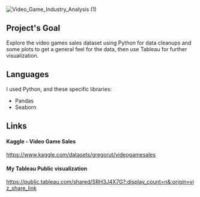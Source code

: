 ![Video_Game_Industry_Analysis (1)](https://github.com/Nati23A/Video-Game-Industry-Analysis/assets/95759921/f57725df-548e-4167-b393-4fd1dac43b70)
## Project's Goal
Explore the video games sales dataset using Python for data cleanups and some plots to  get a general feel for the data, then use Tableau for further visualization.

## Languages
I used Python, and these specific libraries:
- Pandas 
- Seaborn

## Links
#### Kaggle - Video Game Sales
https://www.kaggle.com/datasets/gregorut/videogamesales

#### My Tableau Public visualization
https://public.tableau.com/shared/SRH3J4X7G?:display_count=n&:origin=viz_share_link


